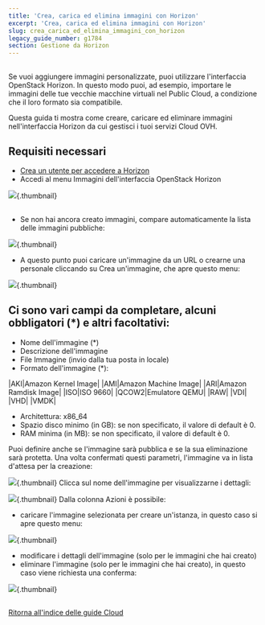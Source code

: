 ```yaml
---
title: 'Crea, carica ed elimina immagini con Horizon'
excerpt: 'Crea, carica ed elimina immagini con Horizon'
slug: crea_carica_ed_elimina_immagini_con_horizon
legacy_guide_number: g1784
section: Gestione da Horizon
---
```



## 
Se vuoi aggiungere immagini personalizzate, puoi utilizzare l'interfaccia OpenStack Horizon.
In questo modo puoi, ad esempio, importare le immagini delle tue vecchie macchine virtuali nel Public Cloud, a condizione che il loro formato sia compatibile.

Questa guida ti mostra come creare, caricare ed eliminare immagini nell'interfaccia Horizon da cui gestisci i tuoi servizi Cloud OVH.


## Requisiti necessari

- [Crea un utente per accedere a Horizon]({legacy}1773)
- Accedi al menu Immagini dell'interfaccia OpenStack Horizon



![](images/img_2661.jpg){.thumbnail}


## 

- Se non hai ancora creato immagini, compare automaticamente la lista delle immagini pubbliche:



![](images/img_2662.jpg){.thumbnail}

- A questo punto puoi caricare un'immagine da un URL o crearne una personale cliccando su Crea un'immagine, che apre questo menu:



![](images/img_2720.jpg){.thumbnail}

## Ci sono vari campi da completare, alcuni obbligatori (*) e altri facoltativi:

- Nome dell'immagine (*)
- Descrizione dell'immagine
- File Immagine (invio dalla tua posta in locale)
- Formato dell'immagine (*):

|AKI|Amazon Kernel Image|
|AMI|Amazon Machine Image|
|ARI|Amazon Ramdisk Image|
|ISO|ISO 9660|
|QCOW2|Emulatore QEMU|
|RAW|
|VDI|
|VHD|
|VMDK|



- Architettura: x86_64
- Spazio disco minimo (in GB): se non specificato, il valore di default è 0.
- RAM minima (in MB): se non specificato, il valore di default è 0.


Puoi definire anche se l'immagine sarà pubblica e se la sua eliminazione sarà protetta.
Una volta confermati questi parametri, l'immagine va in lista d'attesa per la creazione:

![](images/img_2664.jpg){.thumbnail}
Clicca sul nome dell'immagine per visualizzarne i dettagli:

![](images/img_2665.jpg){.thumbnail}
Dalla colonna Azioni è possibile:

- caricare l'immagine selezionata per creare un'istanza, in questo caso si apre questo menu:



![](images/img_2666.jpg){.thumbnail}

- modificare i dettagli dell'immagine (solo per le immagini che hai creato)
- eliminare l'immagine (solo per le immagini che hai creato), in questo caso viene richiesta una conferma:



![](images/img_2667.jpg){.thumbnail}


## 
[Ritorna all'indice delle guide Cloud]({legacy}1785)

